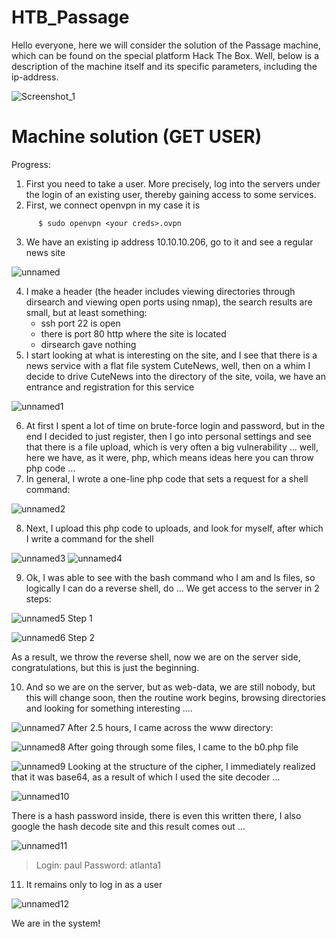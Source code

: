 # HTB_Passage
Hello everyone, here we will consider the solution of the Passage machine, which can be found on the special platform Hack The Box.
Well, below is a description of the machine itself and its specific parameters, including the ip-address.

![Screenshot_1](https://user-images.githubusercontent.com/57565730/142983961-82bb86eb-f81b-45c2-ab6a-463418474478.png)

# Machine solution (GET USER)
Progress:
  1. First you need to take a user. More precisely, log into the servers under the login of an existing user, thereby gaining access to some services.
  2. First, we connect openvpn in my case it is

```console
      $ sudo openvpn <your creds>.ovpn
```
      
  3. We have an existing ip address 10.10.10.206, go to it and see a regular news site
  
 ![unnamed](https://user-images.githubusercontent.com/57565730/142984943-4d013b31-b7c6-4130-86bd-a78ecbcf049f.png)
  
  4. I make a header (the header includes viewing directories through dirsearch and viewing open ports using nmap), the search results are small, but at least something:
      - ssh port 22 is open
      - there is port 80 http where the site is located
      - dirsearch gave nothing
  5. I start looking at what is interesting on the site, and I see that there is a news service with a flat file system CuteNews, well, then on a whim I decide to drive CuteNews into the directory of the site, voila, we have an entrance and registration for this service
 
![unnamed1](https://user-images.githubusercontent.com/57565730/142985662-70a14b82-dcbc-44ff-a4c9-3a317d6fcc3d.png)

  6. At first I spent a lot of time on brute-force login and password, but in the end I decided to just register, then I go into personal settings and see that there is a file upload, which is very often a big vulnerability ... well, here we have, as it were, php, which means ideas here you can throw php code ...
  7. In general, I wrote a one-line php code that sets a request for a shell command:
 
![unnamed2](https://user-images.githubusercontent.com/57565730/142985823-3e8afa9c-1b8c-4986-aace-6426e073e740.png)

  8. Next, I upload this php code to uploads, and look for myself, after which I write a command for the shell
   
 ![unnamed3](https://user-images.githubusercontent.com/57565730/142985956-6e82a667-10a0-4bfb-9d03-f1ffa36c7589.png)
 ![unnamed4](https://user-images.githubusercontent.com/57565730/142986053-d98c393a-1404-4ac7-bcb8-0e851b1d84a8.png)

  9. Ok, I was able to see with the bash command who I am and ls files, so logically I can do a reverse shell, do ... We get access to the server in 2 steps:

![unnamed5](https://user-images.githubusercontent.com/57565730/142986201-1ca575ea-d671-405f-8f3c-7741836dde6a.png)
                                                Step 1
                                                
![unnamed6](https://user-images.githubusercontent.com/57565730/142986335-3ae5a2d5-2e8c-48e5-8fcd-a7f50e82bcf4.png)
                                                Step 2

As a result, we throw the reverse shell, now we are on the server side, congratulations, but this is just the beginning.

  10. And so we are on the server, but as web-data, we are still nobody, but this will change soon, then the routine work begins, browsing directories and looking for something interesting ....

![unnamed7](https://user-images.githubusercontent.com/57565730/142986567-e5481c77-6ca9-481d-b951-204fa9cf6adc.png)
After 2.5 hours, I came across the www directory:

![unnamed8](https://user-images.githubusercontent.com/57565730/142986823-acec6f56-1736-48c9-816c-fed6a4a7e8b8.png)
After going through some files, I came to the b0.php file

![unnamed9](https://user-images.githubusercontent.com/57565730/142986918-8f90a261-2bc8-418e-83bf-cb24643a2289.png)
Looking at the structure of the cipher, I immediately realized that it was base64, as a result of which I used the site decoder ...

![unnamed10](https://user-images.githubusercontent.com/57565730/142987026-62750099-9794-4774-b3cf-e9a61808f5f1.png)

There is a hash password inside, there is even this written there, I also google the hash decode site and this result comes out ...

![unnamed11](https://user-images.githubusercontent.com/57565730/142987236-98153554-871c-4290-a932-861140327ca0.png)

>Login: paul
>Password: atlanta1

  11. It remains only to log in as a user

![unnamed12](https://user-images.githubusercontent.com/57565730/142987425-f7c08e8d-3979-4350-862d-00a7cdde2e6c.png)

We are in the system!


